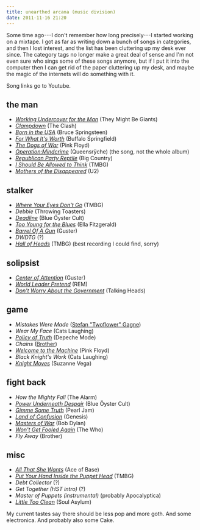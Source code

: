 ```yaml
---
title: unearthed arcana (music division)
date: 2011-11-16 21:20
---
```


Some time ago---I don't remember how long precisely---I started
working on a mixtape. I got as far as writing down a bunch of songs in
categories, and then I lost interest, and the list has been cluttering
up my desk ever since. The category tags no longer make a great deal
of sense and I'm not even sure who sings some of these songs anymore,
but if I put it into the computer then I can get rid of the paper
cluttering up my desk, and maybe the magic of the internets will do
something with it.

<!--more-->

Song links go to Youtube.

## the man

* _[Working Undercover for the Man](https://www.youtube.com/watch?v=qqPkRcRbLwg)_ (They Might Be Giants)
* _[Clampdown](https://www.youtube.com/watch?v=psB0cidB5bg)_ (The Clash)
* _[Born in the USA](https://www.youtube.com/watch?v=tIekamBDiAw)_ (Bruce Springsteen)
* _[For What It's Worth](https://www.youtube.com/watch?v=f5M_Ttstbgs)_ (Buffalo Springfield)
* _[The Dogs of War](https://www.youtube.com/watch?v=pPFJDVKpB7s)_ (Pink Floyd)
* _[Operation:Mindcrime](https://www.youtube.com/watch?v=vAI2QOBMlTA)_ (Queensrÿche) (the song, not the whole album)
* _[Republican Party Reptile](https://www.youtube.com/watch?v=mtPPHbWDtZ8)_ (Big Country)
* _[I Should Be Allowed to Think](https://www.youtube.com/watch?v=11g5Y5YnDp0)_ (TMBG)
* _[Mothers of the Disappeared](https://www.youtube.com/watch?v=4U-p4aN66qI)_ (U2)

## stalker

* _[Where Your Eyes Don't Go](https://www.youtube.com/watch?v=SkYnFk1Gpl0)_ (TMBG)
* _Debbie_ (Throwing Toasters)
* _[Deadline](https://www.youtube.com/watch?v=VTNqyJXTako)_ (Blue Öyster Cult)
* _[Too Young for the Blues](https://www.youtube.com/watch?v=zz920WOZnSc)_ (Ella Fitzgerald)
* _[Barrel Of A Gun](https://www.youtube.com/watch?v=u6bHXjWZjtY)_ (Guster)
* _DWDTG_ (?)
* _[Hall of Heads](https://www.youtube.com/watch?v=_bXKniVEPDY)_ (TMBG) (best recording I could find, sorry)

## solipsist

* _[Center of Attention](https://www.youtube.com/watch?v=EHhNFiQqz0A)_ (Guster)
* _[World Leader Pretend](https://www.youtube.com/watch?v=9A1jLc71tlk)_ (REM)
* _[Don't Worry About the Government](https://www.youtube.com/watch?v=s9CjnDufqeQ)_ (Talking Heads)

## game

* _Mistakes Were Made_ ([Stefan "Twoflower" Gagne](http://stefangagne.com/))
* _Wear My Face_ (Cats Laughing)
* _[Policy of Truth](https://www.youtube.com/watch?v=M2VBmHOYpV8&ob=av2e)_ (Depeche Mode)
* _Chains_ ([Brother](http://www.brothermusic.com/))
* _[Welcome to the Machine](https://www.youtube.com/watch?v=ZB_2oIKUVks)_ (Pink Floyd)
* _Black Knight's Work_ (Cats Laughing)
* _[Knight Moves](https://www.youtube.com/watch?v=zqIclJjrCgU)_ (Suzanne Vega)

## fight back

* _How the Mighty Fall_ (The Alarm)
* _[Power Underneath Despair](https://www.youtube.com/watch?v=05nx5cjxfUg)_ (Blue Öyster Cult)
* _[Gimme Some Truth](https://www.youtube.com/watch?v=ERPgAQGs2I8)_ (Pearl Jam)
* _[Land of Confusion](https://www.youtube.com/watch?v=VMW7YjrJ-Ag)_ (Genesis)
* _[Masters of War](https://www.youtube.com/watch?v=onRobFQchS0)_ (Bob Dylan)
* _[Won't Get Fooled Again](https://www.youtube.com/watch?v=SHhrZgojY1Q)_ (The Who)
* _Fly Away_ (Brother)

## misc

* _[All That She Wants](https://www.youtube.com/watch?v=cN0mKD8wnvo)_ (Ace of Base)
* _[Put Your Hand Inside the Puppet Head](https://www.youtube.com/watch?v=U24OvWVdVwA)_ (TMBG)
* _Debt Collector_ (?)
* _Get Together (HST intro)_ (?)
* _Master of Puppets (instrumental)_ (probably Apocalyptica)
* _[Little Too Clean](https://www.youtube.com/watch?v=P0p5g0EfWCc)_ (Soul Asylum)

My current tastes say there should be less pop and more goth. And some
electronica. And probably also some Cake.
